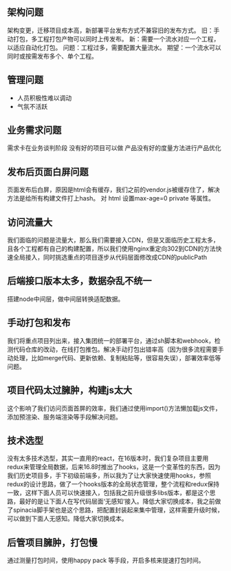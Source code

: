## 架构问题
架构变更，迁移项目成本高，新部署平台发布方式不兼容旧的发布方式。
旧：手动打包，多工程打包产物可以同时上传发布。
新：需要一个流水对应一个工程，以适应自动化打包。
问题：工程过多，需要配置大量流水。
期望：一个流水可以同时或按需发布多个、单个工程。


## 管理问题

* 人员积极性难以调动
* 气氛不活跃


## 业务需求问题

需求卡在业务谈判阶段
没有好的项目可以做
产品没有好的度量方法进行产品优化




## 发布后页面白屏问题
页面发布后白屏，原因是html会有缓存，我们之前的vendor.js被缓存住了，解决方法是给所有构建文件打上hash。
对 html 设置max-age=0 private 等属性。

## 访问流量大
我们面临的问题是流量大，那么我们需要接入CDN，但是又面临历史工程太多，且各个工程都有自己的构建配置，所以我们使用nginx重定向302到CDN的方法快速全局接入，同时挑选重点的项目逐步从代码层面修改成CDN的publicPath

## 后端接口版本太多，数据杂乱不统一
搭建node中间层，做中间层转换适配数据。

## 手动打包和发布
我们将重点项目列出来，接入集团统一的部署平台，通过sh脚本和webhook，检测代码仓库的改动，在线打包推包。解决手动打包出错率高（因为很多流程需要手动处理，比如merge代码、更新依赖、复制粘贴等，很容易失误），部署效率低等问题。

## 项目代码太过臃肿，构建js太大
这个影响了我们访问页面首屏的效率，我们通过使用import()方法懒加载js文件，添加预渲染、服务端渲染等手段解决问题。

## 技术选型
没有太多技术选型，其实一直用的react，在16版本时，我们复杂项目主要用redux来管理全局数据，后来16.8时推出了hooks，这是一个变革性的东西，因为我们历史项目多，手下初级前端多，所以我为了让大家快速使用hooks，参照redux的设计思路，做了一个hooks版本的全局状态管理，整个流程和redux保持一致，这样下面人员可以快速接入，包括我之前升级很多libs版本，都是这个思路，最好的是让下面人在写代码层面‘无感知’接入。降低大家切换成本，我之前做了spinacia脚手架也是这个思路，把配置封装起来集中管理，这样需要升级时候，可以做到下面人无感知。降低大家切换成本。

## 后管项目臃肿，打包慢
通过测量打包时间，使用happy pack 等手段，开启多核来提速打包时间。
